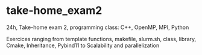 # take-home_exam2
24h, Take-home exam 2, programming class: C++, OpenMP, MPI, Python

Exercices ranging from template functions, makefile, slurm.sh, class, library, Cmake, Inheritance, Pybind11 to Scalability and parallelization
